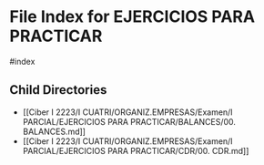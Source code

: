 # File Index for EJERCICIOS PARA PRACTICAR
#index

## Child Directories

- [[Ciber I 2223/I CUATRI/ORGANIZ.EMPRESAS/Examen/I PARCIAL/EJERCICIOS PARA PRACTICAR/BALANCES/00. BALANCES.md]]
- [[Ciber I 2223/I CUATRI/ORGANIZ.EMPRESAS/Examen/I PARCIAL/EJERCICIOS PARA PRACTICAR/CDR/00. CDR.md]]

